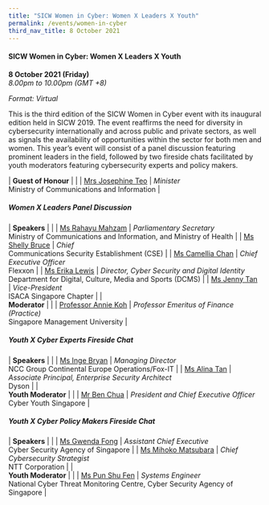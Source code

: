 ```yaml
---
title: "SICW Women in Cyber: Women X Leaders X Youth"
permalink: /events/women-in-cyber
third_nav_title: 8 October 2021
---
```

#### **SICW Women in Cyber: Women X Leaders X Youth**

**8 October 2021 (Friday)**  
*8.00pm to 10.00pm (GMT +8)*

*Format: Virtual*

This is the third edition of the SICW Women in Cyber event with its inaugural edition held in SICW 2019.  The event reaffirms the need for diversity in cybersecurity internationally and across public and private sectors, as well as signals the availability of opportunities within the sector for both men and women.  This year’s event will consist of a panel discussion featuring prominent leaders in the field, followed by two fireside chats facilitated by youth moderators featuring cybersecurity experts and policy makers.

| **Guest of Honour**    |                                                              |
| [Mrs Josephine Teo](/speaker-josephine-teo)     | *Minister*<br>Ministry of Communications and Information      |

##### **Women X Leaders Panel Discussion**

| **Speakers**         |                                                 |
| [Ms Rahayu Mahzam](/speaker-rahayu-m) | *Parliamentary Secretary*<br> Ministry of Communications and Information, and Ministry of Health                       |
| [Ms Shelly Bruce](/speaker-shelly-bruce) | *Chief*<br>Communications Security Establishment (CSE)                                           |
| [Ms Camellia Chan](/speaker-camellia-chan) | *Chief Executive Officer*<br>Flexxon           |
| [Ms Erika Lewis](/speaker-erika-lewis)  | *Director, Cyber Security and Digital Identity*<br>Department for Digital, Culture, Media and Sports (DCMS) |
| [Ms Jenny Tan](/speaker-jenny-tan)     | *Vice-President*<br>ISACA Singapore Chapter                                  |
| <br> **Moderator**        |                                                 |
| [Professor Annie Koh](/moderator-annie-koh)   | *Professor Emeritus of Finance (Practice)*<br>Singapore Management University      |

##### **Youth X Cyber Experts Fireside Chat**

| **Speakers**          |                                                      |
| [Ms Inge Bryan](/speaker-inge-bryan)     | *Managing Director*<br>NCC Group Continental Europe Operations/Fox-IT                                  |
| [Ms Alina Tan](/speaker-alina-tan)      | *Associate Principal, Enterprise Security Architect*<br>Dyson |
| <br> **Youth Moderator** |                                                      |
| [Mr Ben Chua](/moderator-ben-chua)       | *President and Chief Executive Officer*<br>Cyber Youth Singapore              |

##### **Youth X Cyber Policy Makers Fireside Chat**

| **Speakers**            |                                  |
| [Ms Gwenda Fong](/speaker-gwenda-fong)      | *Assistant Chief Executive*<br>Cyber Security Agency of Singapore      |
| [Ms Mihoko Matsubara](/speaker-mihoko-m) | *Chief Cybersecurity Strategist*<br>NTT Corporation |
| <br> **Youth Moderator**   |                                  |
| [Ms Pun Shu Fen](/moderator-pun-shu-fen)      | *Systems Engineer*<br>National Cyber Threat Monitoring Centre, Cyber Security Agency of Singapore               |